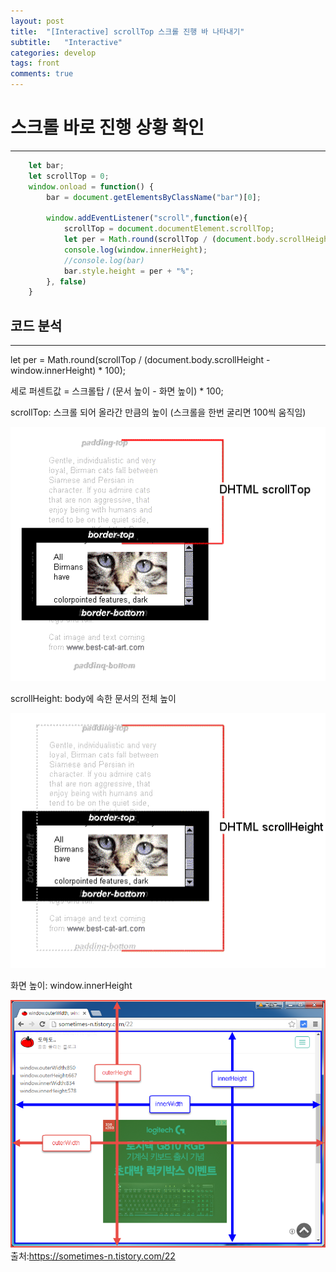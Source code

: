```yaml
---
layout: post
title:  "[Interactive] scrollTop 스크롤 진행 바 나타내기"
subtitle:   "Interactive"
categories: develop
tags: front
comments: true
---
```


# 스크롤 바로 진행 상황 확인
---
```javascript
    let bar;
    let scrollTop = 0;
    window.onload = function() {
        bar = document.getElementsByClassName("bar")[0];
            
        window.addEventListener("scroll",function(e){
            scrollTop = document.documentElement.scrollTop;
            let per = Math.round(scrollTop / (document.body.scrollHeight - window.innerHeight) * 100);
            console.log(window.innerHeight);
            //console.log(bar)
            bar.style.height = per + "%";
        }, false)
    }
```

## 코드 분석
---
let per = Math.round(scrollTop / (document.body.scrollHeight - window.innerHeight) * 100);

세로 퍼센트값 = 스크롤탑 / (문서 높이 - 화면 높이) * 100;

scrollTop: 스크롤 되어 올라간 만큼의 높이 (스크롤을 한번 굴리면 100씩 움직임)


![그림 1-1](/assets/img/web/2021-03-22/1-13.png)

scrollHeight: body에 속한 문서의 전체 높이


![그림 1-1](/assets/img/web/2021-03-22/1-11.png)

화면 높이: window.innerHeight

![그림 1-1](/assets/img/web/2021-03-22/1-10.png)
출처:https://sometimes-n.tistory.com/22